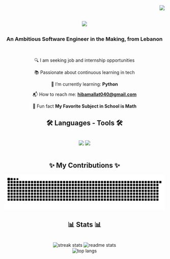 <img align="right" src="https://visitor-badge.laobi.icu/badge?page_id=hibamallat.hibamallat" />

<h1 align="center">
    <img src="https://readme-typing-svg.herokuapp.com/? 
font=Righteous&size=30&color=a47dab&center=true&vCenter=true&width=500&height=65&duration=5000&lines=Welcome+to+my+GitHub!;+Dive+in+if+you're+ready;" />
</h1>

<h3 align="center">An Ambitious Software Engineer in the Making, from Lebanon </h3>

<div align="center">
<br/>
    
🔍 I am seeking job and internship opportunities

📚 Passionate about continuous learning in tech

🐍 I’m currently learning: **Python**

📬 How to reach me: **hibamallat040@gmail.com**

📐 Fun fact **My Favorite Subject in School is Math**

 </div>
 
<h2 align="center">🛠️ Languages - Tools 🛠️</h2>
<br/>
<div align="center">
    <img src="https://skillicons.dev/icons?i=html,css,vscode" />
    <img src="https://skillicons.dev/icons?i=github,git,python,java,c" /><br>
</div>

<br/>

<div align="center">
  <h2>✨ My Contributions ✨</h2>
  
  <img alt="snake eating my contributions" src="https://raw.githubusercontent.com/hibamallat/hibamallat/output/github-contribution-grid-snake.svg" />
  
  <br/>
</div>

<h2 align="center">📊 Stats 📊</h2>
<br>
<div align=center>
<img width=390 src="https://github-readme-streak-stats-salesp07.vercel.app/?user=hibamallat&count_private=true&theme=aura&border_radius=10" alt="streak stats"/>
<img width=390 src="https://github-readme-stats-salesp07.vercel.app/api?username=hibamallat&count_private=true&show_icons=true&theme=aura&rank_icon=github&border_radius=10" alt="readme stats" />
<br/>
<img width=325 align="center" src="https://github-readme-stats-salesp07.vercel.app/api/top-langs/?username=hibamallat&hide=HTML&langs_count=8&layout=compact&theme=aura&border_radius=10&size_weight=0.5&count_weight=0.5&exclude_repo=github-readme-stats" alt="top langs" />
</div>

<br/>
<br/>

<div align="center">
</div>

<br/>
